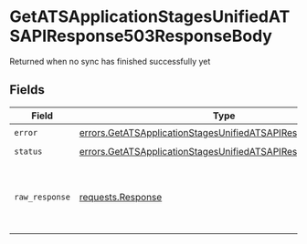 # GetATSApplicationStagesUnifiedATSAPIResponse503ResponseBody

Returned when no sync has finished successfully yet


## Fields

| Field                                                                                                                                        | Type                                                                                                                                         | Required                                                                                                                                     | Description                                                                                                                                  |
| -------------------------------------------------------------------------------------------------------------------------------------------- | -------------------------------------------------------------------------------------------------------------------------------------------- | -------------------------------------------------------------------------------------------------------------------------------------------- | -------------------------------------------------------------------------------------------------------------------------------------------- |
| `error`                                                                                                                                      | [errors.GetATSApplicationStagesUnifiedATSAPIResponse503Error](../../models/errors/getatsapplicationstagesunifiedatsapiresponse503error.md)   | :heavy_check_mark:                                                                                                                           | N/A                                                                                                                                          |
| `status`                                                                                                                                     | [errors.GetATSApplicationStagesUnifiedATSAPIResponse503Status](../../models/errors/getatsapplicationstagesunifiedatsapiresponse503status.md) | :heavy_check_mark:                                                                                                                           | N/A                                                                                                                                          |
| `raw_response`                                                                                                                               | [requests.Response](https://requests.readthedocs.io/en/latest/api/#requests.Response)                                                        | :heavy_minus_sign:                                                                                                                           | Raw HTTP response; suitable for custom response parsing                                                                                      |